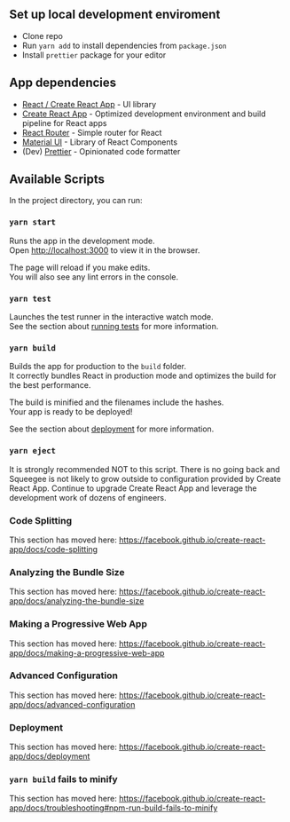 ## Set up local development enviroment

- Clone repo
- Run `yarn add` to install dependencies from `package.json`
- Install `prettier` package for your editor

## App dependencies

- [React / Create React App](https://reactjs.org/docs/getting-started.html) - UI library
- [Create React App](https://reactjs.org/docs/create-a-new-react-app.html#create-react-app) - Optimized development environment and build pipeline for React apps
- [React Router](https://reach.tech/router/) - Simple router for React
- [Material UI](https://material-ui.com/) - Library of React Components
- (Dev) [Prettier](https://prettier.io/) - Opinionated code formatter

## Available Scripts

In the project directory, you can run:

### `yarn start`

Runs the app in the development mode.<br />
Open [http://localhost:3000](http://localhost:3000) to view it in the browser.

The page will reload if you make edits.<br />
You will also see any lint errors in the console.

### `yarn test`

Launches the test runner in the interactive watch mode.<br />
See the section about [running tests](https://facebook.github.io/create-react-app/docs/running-tests) for more information.

### `yarn build`

Builds the app for production to the `build` folder.<br />
It correctly bundles React in production mode and optimizes the build for the best performance.

The build is minified and the filenames include the hashes.<br />
Your app is ready to be deployed!

See the section about [deployment](https://facebook.github.io/create-react-app/docs/deployment) for more information.

### `yarn eject`

It is strongly recommended NOT to this script. There is no going back and Squeegee is not likely to grow outside to configuration provided by Create React App. Continue to upgrade Create React App and leverage the development work of dozens of engineers.

### Code Splitting

This section has moved here: https://facebook.github.io/create-react-app/docs/code-splitting

### Analyzing the Bundle Size

This section has moved here: https://facebook.github.io/create-react-app/docs/analyzing-the-bundle-size

### Making a Progressive Web App

This section has moved here: https://facebook.github.io/create-react-app/docs/making-a-progressive-web-app

### Advanced Configuration

This section has moved here: https://facebook.github.io/create-react-app/docs/advanced-configuration

### Deployment

This section has moved here: https://facebook.github.io/create-react-app/docs/deployment

### `yarn build` fails to minify

This section has moved here: https://facebook.github.io/create-react-app/docs/troubleshooting#npm-run-build-fails-to-minify
